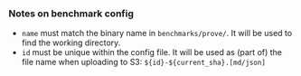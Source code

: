 
### Notes on benchmark config

- `name` must match the binary name in `benchmarks/prove/`. It will be used to find the working directory.
- `id` must be unique within the config file. It will be used as (part of) the file name when uploading to S3: `${id}-${current_sha}.[md/json]`

